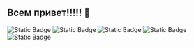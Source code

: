 ## Всем привет!!!!! 👋



![Static Badge](https://img.shields.io/badge/javascript-green) 
![Static Badge](https://img.shields.io/badge/HTML-green)
![Static Badge](https://img.shields.io/badge/CSS-green)
![Static Badge](https://img.shields.io/badge/React-green)
![Static Badge](https://img.shields.io/badge/node-green)


<!--
**TaimasovK/TaimasovK** is a ✨ _special_ ✨ repository because its `README.md` (this file) appears on your GitHub profile.

Here are some ideas to get you started:

- 🔭 I’m currently working on ...
- 🌱 I’m currently learning ...
- 👯 I’m looking to collaborate on ...
- 🤔 I’m looking for help with ...
- 💬 Ask me about ...
- 📫 How to reach me: ...
- 😄 Pronouns: ...
- ⚡ Fun fact: ...
-->
